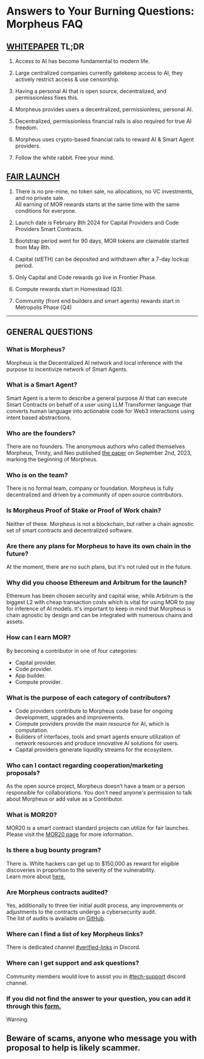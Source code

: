 # Answers to Your Burning Questions: Morpheus FAQ

## [WHITEPAPER](https://github.com/MorpheusAIs/Docs/blob/main/!KEYDOCS%20README%20FIRST!/WhitePaper.md) TL;DR
1) Access to AI has become fundamental to modern life.
   
2) Large centralized companies currently gatekeep access to AI, they actively restrict access & use censorship.
   
3) Having a personal AI that is open source, decentralized, and permissionless fixes this.
   
4) Morpheus provides users a decentralized, permissionless, personal AI.
   
5) Decentralized, permissionless financial rails is also required for true AI freedom.
    
6) Morpheus uses crypto-based financial rails to reward AI & Smart Agent providers.
    
7) Follow the white rabbit. Free your mind.

## [FAIR LAUNCH](https://github.com/MorpheusAIs/Docs/blob/main/!KEYDOCS%20README%20FIRST!/Morpheus%20Launch%20Phases.md)
1) There is no pre-mine, no token sale, no allocations, no VC investments, and no private sale.  
All earning of MOR rewards starts at the same time with the same conditions for everyone.

2) Launch date is February 8th 2024 for Capital Providers and Code Providers Smart Contracts.

3) Bootstrap period went for 90 days, MOR tokens are claimable started from May 8th.

4) Capital (stETH) can be deposited and withdrawn after a 7-day lockup period.

5) Only Capital and Code rewards go live in Frontier Phase.

6) Compute rewards start in Homestead (Q3).

7) Community (front end builders and smart agents) rewards start in Metropolis Phase (Q4)
    
---

## GENERAL QUESTIONS

### What is Morpheus?  
Morpheus is the Decentralized AI network and local inference with the purpose to incentivize network of Smart Agents.

### What is a Smart Agent?  
Smart Agent is a term to describe a general purpose AI that can execute Smart Contracts on behalf of a user using LLM Transformer language that converts human language into actionable code for Web3 interactions using intent based abstractions.

### Who are the founders?  
There are no founders. The anonymous authors who called themselves Morpheus, Trinity, and Neo published [the paper](https://github.com/MorpheusAIs/Docs/blob/main/!KEYDOCS%20README%20FIRST!/YellowPaper.md) on September 2nd, 2023, marking the beginning of Morpheus.

### Who is on the team?  
There is no formal team, company or foundation. Morpheus is fully decentralized and driven by a community of open source contributors.

### Is Morpheus Proof of Stake or Proof of Work chain?  
Neither of these. Morpheus is not a blockchain, but rather a chain agnostic set of smart contracts and decentralized software.

### Are there any plans for Morpheus to have its own chain in the future?  
At the moment, there are no such plans, but it's not ruled out in the future.

### Why did you choose Ethereum and Arbitrum for the launch?  
Ethereum has been chosen security and capital wise, while Arbitrum is the biggest L2 with cheap transaction costs which is vital for using MOR to pay for inference of AI models. It's important to keep in mind that Morpheus is chain agnostic by design and can be integrated with numerous chains and assets.

### How can I earn MOR?  
By becoming a contributor in one of four categories:
- Capital provider.
- Code provider.
- App builder.
- Compute provider.

### What is the purpose of each category of contributors?  
- Code providers contribute to Morpheus code base for ongoing development, upgrades and improvements.
- Compute providers provide the main resource for AI, which is computation.
- Builders of interfaces, tools and smart agents ensure utilization of network resources and produce innovative AI solutions for users.
- Capital providers generate liquidity streams for the ecosystem.

### Who can I contact regarding cooperation/marketing proposals?  
As the open source project, Morpheus doesn’t have a team or a person responsible for collaborations. You don't need anyone's permission to talk about Morpheus or add value as a Contributor. 

### What is MOR20?  
MOR20 is a smart contract standard projects can utilize for fair launches.  
Please visit the [MOR20 page](https://mor.org/MOR20) for more information.

### Is there a bug bounty program?  
There is. White hackers can get up to $150,000 as reward for eligible discoveries in proportion to the severity of the vulnerability.  
Learn more about [here.](https://github.com/MorpheusAIs/Docs/blob/main/Security%20Audit%20Reports/Bug%20Bounty%20Program.md)

### Are Morpheus contracts audited?
Yes, additionally to three tier initial audit process, any improvements or adjustments to the contracts undergo a cybersecurity audit.  
The list of audits is available on [GitHub](https://github.com/MorpheusAIs/Docs/tree/main/Security%20Audit%20Reports).

### Where can I find a list of key Morpheus links?  
There is dedicated channel [#verified-links](https://discord.com/channels/1151741790408429580/1183934719155515463) in Discord.

### Where can I get support and ask questions?  
Community members would love to assist you in [#tech-support](https://discord.com/channels/1151741790408429580/1183666837460897832) discord channel.

### If you did not find the answer to your question, you can add it through this [form.](https://forms.gle/6yt5ps3kAfUfkF4N8) 

> [!WARNING]  
> ## Beware of scams, anyone who message you with proposal to help is likely scammer. 

